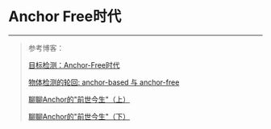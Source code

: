 # Anchor Free时代

---

> 参考博客：
>
> [目标检测：Anchor-Free时代](<https://zhuanlan.zhihu.com/p/62103812>)
>
> [物体检测的轮回: anchor-based 与 anchor-free](<https://zhuanlan.zhihu.com/p/62372897>)
>
> [聊聊Anchor的"前世今生"（上）](<https://zhuanlan.zhihu.com/p/63273342>)
>
> [聊聊Anchor的"前世今生"（下）](<https://zhuanlan.zhihu.com/p/68291859>)